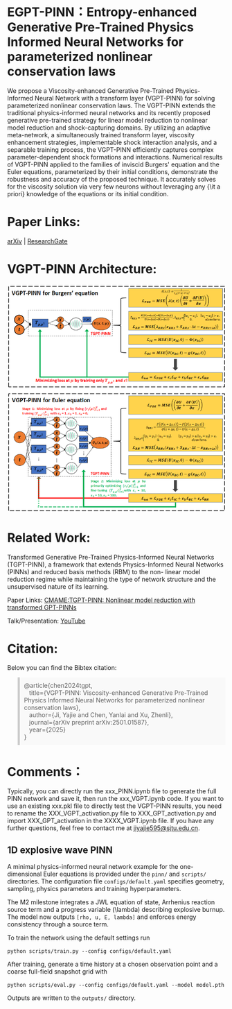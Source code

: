 # EGPT-PINN：Entropy-enhanced Generative Pre-Trained Physics Informed Neural Networks for parameterized nonlinear conservation laws
We propose a Viscosity-enhanced Generative Pre-Trained Physics-Informed Neural Network with a transform layer (VGPT-PINN) for solving parameterized nonlinear conservation laws. The VGPT-PINN extends the traditional physics-informed neural networks and its recently proposed generative pre-trained strategy for linear model reduction to nonlinear model reduction and shock-capturing domains. By utilizing an adaptive meta-network, a simultaneously trained transform layer, viscosity enhancement strategies, implementable shock interaction analysis, and a separable training process, the VGPT-PINN efficiently captures complex parameter-dependent shock formations and interactions.  Numerical results of VGPT-PINN applied to the families of inviscid Burgers' equation and the Euler equations, parameterized by their initial conditions, demonstrate the robustness and accuracy of the proposed technique. It accurately solves for the viscosity solution via very few neurons without leveraging any {\it a priori} knowledge of the equations or its initial condition. 

# Paper Links:
[arXiv](http://arxiv.org/abs/2501.01587) | [ResearchGate](https://www.researchgate.net/publication/387745006_VGPT-PINN_Viscosity-enhanced_Generative_PreTrained_Physics_Informed_Neural_Networks_for_parameterized_nonlinear_conservation_laws)

# VGPT-PINN Architecture:
![image](https://github.com/DuktigYajie/VGPT-PINN/blob/main/VGPT-PINN%20Schematic.png)

# Related Work:
Transformed Generative Pre-Trained Physics-Informed Neural Networks (TGPT-PINN), a framework that extends Physics-Informed Neural Networks (PINNs) and reduced basis methods (RBM) to the non- linear model reduction regime while maintaining the type of network structure and the unsupervised nature of its learning. 

Paper Links:
[CMAME:TGPT-PINN: Nonlinear model reduction with transformed GPT-PINNs](https://www.sciencedirect.com/science/article/abs/pii/S0045782524004547)

Talk/Presentation:
[YouTube](https://www.youtube.com/watch?v=ODA9Po4FVWA)


# Citation:
Below you can find the Bibtex citation:

<blockquote style="border-left: 5px solid #ccc; background-color: #f9f9f9; padding: 10px;">
@article{chen2024tgpt,<br>
&nbsp;&nbsp;&nbsp;title={VGPT-PINN: Viscosity-enhanced Generative Pre-Trained Physics Informed Neural Networks for parameterized nonlinear conservation laws},<br>
&nbsp;&nbsp;&nbsp;author={Ji, Yajie and Chen, Yanlai and Xu, Zhenli},<br>
&nbsp;&nbsp;&nbsp;journal={arXiv preprint arXiv:2501.01587},<br>
&nbsp;&nbsp;&nbsp;year={2025}<br>
}
</blockquote>

# Comments：
Typically, you can directly run the xxx_PINN.ipynb file to generate the full PINN network and save it, then run the xxx_VGPT.ipynb code. If you want to use an existing xxx.pkl file to directly test the VGPT-PINN results, you need to rename the XXX_VGPT_activation.py file to XXX_GPT_activation.py and import XXX_GPT_activation in the XXXX_VGPT.ipynb file. If you have any further questions, feel free to contact me at jiyajie595@sjtu.edu.cn.

## 1D explosive wave PINN


A minimal physics-informed neural network example for the one-dimensional Euler equations is provided under the `pinn/` and `scripts/` directories. The configuration file `configs/default.yaml` specifies geometry, sampling, physics parameters and training hyperparameters.

The M2 milestone integrates a JWL equation of state, Arrhenius reaction source term and a progress variable \(\lambda\) describing explosive burnup. The model now outputs `[rho, u, E, lambda]` and enforces energy consistency through a source term.

To train the network using the default settings run

```
python scripts/train.py --config configs/default.yaml
```


After training, generate a time history at a chosen observation point and a coarse full-field snapshot grid with

```
python scripts/eval.py --config configs/default.yaml --model model.pth
```

Outputs are written to the `outputs/` directory.
